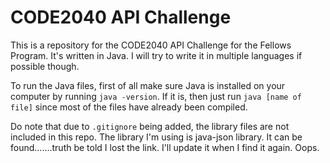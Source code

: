 CODE2040 API Challenge
========

This is a repository for the CODE2040 API Challenge for the Fellows Program. It's written in Java. I will try to write it in multiple languages if possible though. 

To run the Java files, first of all make sure Java is installed on your computer by running ```java -version```. If it is, then just run ```java [name of file]``` since most of the files have already been compiled.

Do note that due to ```.gitignore``` being added, the library files are not included in this repo. The library I'm using is java-json library. It can be found.......truth be told I lost the link. I'll update it when I find it again. Oops.


